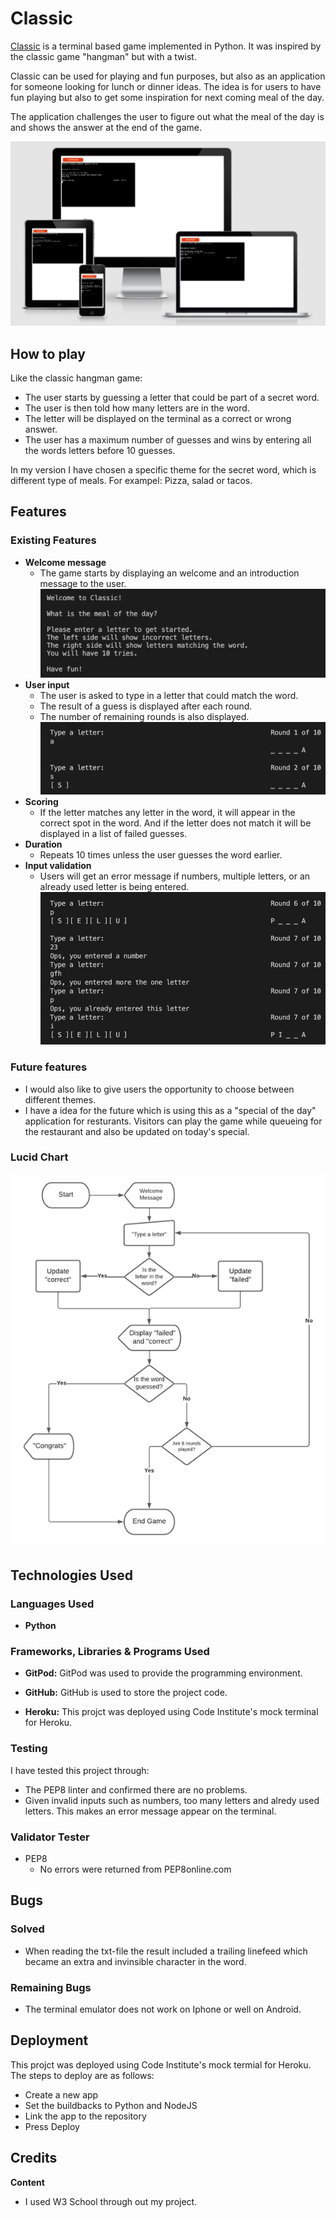# Classic
 [Classic](https://classic-meal.herokuapp.com/) is a terminal based game implemented in Python. It was inspired by the classic game "hangman" but with a twist. 
 
 Classic can be used for playing and fun purposes, but also as an application for someone looking for lunch or dinner ideas. The idea is for users to have fun playing but also to get some inspiration for next coming meal of the day.
 
 The application challenges the user to figure out what the meal of the day is and shows the answer at the end of the game. 

 ![Ami Responsive Design ](/readme/ami.png)
## How to play
Like the classic hangman game:
- The user starts by guessing a letter that could be part of a secret word. 
- The user is then told how many letters are in the word.
- The letter will be displayed on the terminal as a correct or wrong answer.  
- The user has a maximum number of guesses and wins by entering all the words letters before 10 guesses. 

In my version I have chosen a specific theme for the secret word, which is different type of meals. For exampel: Pizza, salad or tacos.  

## Features

### Existing Features
- __Welcome message__ 
    - The game starts by displaying an welcome and an introduction message to the user. 
 ![Welcome Message ](/readme/welcomemessage.png)
- __User input__
    - The user is asked to type in a letter that could match the word. 
    - The result of a guess is displayed after each round.
    - The number of remaining rounds is also displayed.
![User input ](/readme/userinput.png)
- __Scoring__ 
    - If the letter matches any letter in the word, it will appear in the correct spot in the word. And if the letter does not match it will be displayed in a list of failed guesses. 
- __Duration__ 
    - Repeats 10 times unless the user guesses the word earlier. 
- __Input validation__ 
    - Users will get an error message if numbers, multiple letters, or an already used letter is being entered. 
 ![Error Message ](/readme/errormessage.png)

### Future features 
- I would also like to give users the opportunity to choose between different themes. 
- I have a idea for the future which is using this as a "special of the day" application for resturants. Visitors can play the game while queueing for the restaurant and also be updated on today's special. 

### Lucid Chart 
 ![Lucid Chart ](/readme/lc.png)

## Technologies Used 

### Languages Used
- __Python__

### Frameworks, Libraries & Programs Used

- __GitPod:__
     GitPod was used to provide the programming environment. 

- __GitHub:__
    GitHub is used to store the project code.
- __Heroku:__
    This projct was deployed using Code Institute's mock terminal for Heroku.

### Testing 
I have tested this project through:
- The PEP8 linter and confirmed there are no problems. 
- Given invalid inputs such as numbers, too many letters and alredy used letters. This makes an error message appear on the terminal.  

### Validator Tester
- PEP8 
    - No errors were returned from PEP8online.com

## Bugs
### Solved
- When reading the txt-file the result included a trailing linefeed which became an extra and invinsible character in the word.

### Remaining Bugs
- The terminal emulator does not work on Iphone or well on Android. 

## Deployment 
This projct was deployed using Code Institute's mock termial for Heroku.
The steps to deploy are as follows: 
- Create a new app
- Set the buildbacks to Python and NodeJS
- Link the app to the repository
- Press Deploy 

## Credits 
__Content__
- I used W3 School through out my project. 
